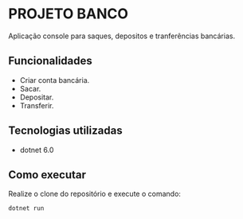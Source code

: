 # PROJETO BANCO

Aplicação console para saques, depositos e tranferências bancárias.

## Funcionalidades

- Criar conta bancária.
- Sacar.
- Depositar.
- Transferir.

## Tecnologias utilizadas
 
- dotnet 6.0

## Como executar
 Realize o clone do repositório e execute o comando:
 
 ```
 dotnet run 
 ```
